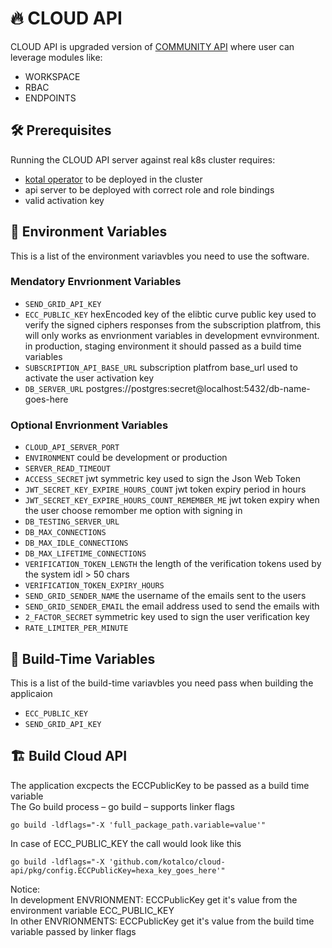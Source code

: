 # :fire: CLOUD API

CLOUD API is upgraded version of [COMMUNITY API](https://github.com/kotalco/community-api) where user can leverage modules like:
- WORKSPACE
- RBAC
- ENDPOINTS

## :hammer_and_wrench: Prerequisites
Running the CLOUD API server against real k8s cluster requires:

- [kotal operator](https://github.com/kotalco/kotal) to be deployed in the cluster
- api server to be deployed with correct role and role bindings
- valid activation key

## :closed_lock_with_key:	 Environment Variables
This is a list of the environment variavbles you need to use the software.

### Mendatory Envrionment Variables
- `SEND_GRID_API_KEY`
- `ECC_PUBLIC_KEY` hexEncoded key of the elibtic curve public key used to verify the signed ciphers responses from the subscription platfrom, 
this will only works as envrionment variables in development evnvironment.<br />
in production, staging environment it should passed as a build time variables
- `SUBSCRIPTION_API_BASE_URL` subscription platfrom base_url used to activate the user activation key
- `DB_SERVER_URL`  postgres://postgres:secret@localhost:5432/db-name-goes-here

### Optional Envrionment Variables
- `CLOUD_API_SERVER_PORT`
- `ENVIRONMENT` could be development or production
- `SERVER_READ_TIMEOUT`
- `ACCESS_SECRET` jwt symmetric key used to sign the Json Web Token
- `JWT_SECRET_KEY_EXPIRE_HOURS_COUNT` jwt token expiry period in hours
- `JWT_SECRET_KEY_EXPIRE_HOURS_COUNT_REMEMBER_ME` jwt token expiry when the user choose remomber me option with signing in
- `DB_TESTING_SERVER_URL`
- `DB_MAX_CONNECTIONS`
- `DB_MAX_IDLE_CONNECTIONS`
- `DB_MAX_LIFETIME_CONNECTIONS`
- `VERIFICATION_TOKEN_LENGTH` the length of the verification tokens used by the system idl > 50 chars
- `VERIFICATION_TOKEN_EXPIRY_HOURS` 
- `SEND_GRID_SENDER_NAME` the username of the emails sent to the users
- `SEND_GRID_SENDER_EMAIL` the email address used to send the emails with
- `2_FACTOR_SECRET` symmetric key used to sign the user verification key
- `RATE_LIMITER_PER_MINUTE` 



## :closed_lock_with_key:	 Build-Time Variables
This is a list of the build-time variavbles you need pass when building the applicaion
- `ECC_PUBLIC_KEY` 
- `SEND_GRID_API_KEY` 



## :building_construction: Build Cloud API
The application excpects the ECCPublicKey to be  passed as a build time variable <br />
The Go build process – go build – supports linker flags
```
go build -ldflags="-X 'full_package_path.variable=value'" 
```
In case of ECC_PUBLIC_KEY the call would look like this
```
go build -ldflags="-X 'github.com/kotalco/cloud-api/pkg/config.ECCPublicKey=hexa_key_goes_here'"
```
Notice: <br />
In development ENVRIONMENT: ECCPublicKey get it's value from the  environment variable ECC_PUBLIC_KEY <br />
In other ENVRIONMENTS: ECCPublicKey get it's value from the build time variable passed by linker flags

